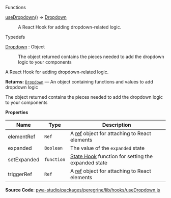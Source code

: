 
Functions

<dl>
<dt><a href="#useDropdown">useDropdown()</a> ⇒ <inlineCode><a href="#Dropdown">Dropdown</a></inlineCode></dt>
<dd>

A React Hook for adding dropdown-related logic.

</dd>
</dl>

Typedefs

<dl>
<dt><a href="#Dropdown">Dropdown</a> : <inlineCode>Object</inlineCode></dt>
<dd>

The object returned contains the pieces needed to add the dropdown logic to your components

</dd>
</dl>

A React Hook for adding dropdown-related logic.

**Returns:**
[`Dropdown`](#Dropdown)
   — An object containing functions and values to add dropdown logic

The object returned contains the pieces needed to add the dropdown logic to your components

**Properties**

| Name | Type | Description |
| --- | --- | --- |
| elementRef | `Ref` | A [ref](https://reactjs.org/docs/refs-and-the-dom.html) object for attaching to React elements |
| expanded | `Boolean` | The value of the `expanded` state |
| setExpanded | `function` | [State Hook](https://reactjs.org/docs/hooks-state.html) function for setting the expanded state |
| triggerRef | `Ref` | A [ref](https://reactjs.org/docs/refs-and-the-dom.html) object for attaching to React elements |

**Source Code**: [pwa-studio/packages/peregrine/lib/hooks/useDropdown.js](https://github.com/magento/pwa-studio/blob/develop/packages/peregrine/lib/hooks/useDropdown.js)
